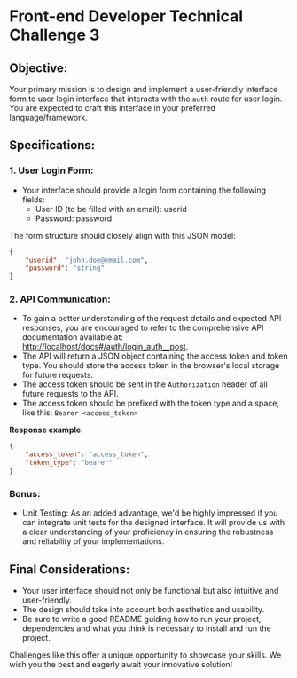 # Front-end Developer Technical Challenge 3


## Objective:

Your primary mission is to design and implement a user-friendly interface form to user login interface that interacts with the `auth` route for user login. You are expected to craft this interface in your preferred language/framework.

## Specifications:

### 1. User Login Form:

- Your interface should provide a login form containing the following fields:
  - User ID (to be filled with an email): userid
  - Password: password

The form structure should closely align with this JSON model:

```json
{
    "userid": "john.doe@email.com",
    "password": "string"
}
```

### 2. API Communication:

- To gain a better understanding of the request details and expected API responses, you are encouraged to refer to the comprehensive API documentation available at: [http://localhost/docs#/auth/login_auth__post](http://localhost/docs#/auth/login_auth__post).
- The API will return a JSON object containing the access token and token type. You should store the access token in the browser's local storage for future requests.
- The access token should be sent in the `Authorization` header of all future requests to the API.
- The access token should be prefixed with the token type and a space, like this: `Bearer <access_token>`

**Response example**:

```json
{
    "access_token": "access_token", 
    "token_type": "bearer"
}
```

### Bonus:

- Unit Testing: As an added advantage, we'd be highly impressed if you can integrate unit tests for the designed interface. It will provide us with a clear understanding of your proficiency in ensuring the robustness and reliability of your implementations.

## Final Considerations:

- Your user interface should not only be functional but also intuitive and user-friendly.
- The design should take into account both aesthetics and usability.
- Be sure to write a good README guiding how to run your project, dependencies and what you think is necessary to install and run the project.

Challenges like this offer a unique opportunity to showcase your skills. We wish you the best and eagerly await your innovative solution!
